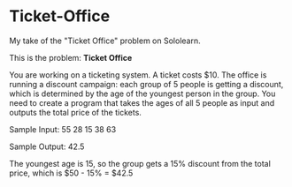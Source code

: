 # Ticket-Office
My take of the "Ticket Office" problem on Sololearn.

This is the problem:
**Ticket Office**


You are working on a ticketing system. A ticket costs $10.
The office is running a discount campaign: each group of 5 people is getting a discount, which is determined by the age of the youngest person in the group.
You need to create a program that takes the ages of all 5 people as input and outputs the total price of the tickets.

Sample Input:
55
28
15
38
63

Sample Output:
42.5

The youngest age is 15, so the group gets a 15% discount from the total price, which is $50 - 15% = $42.5

